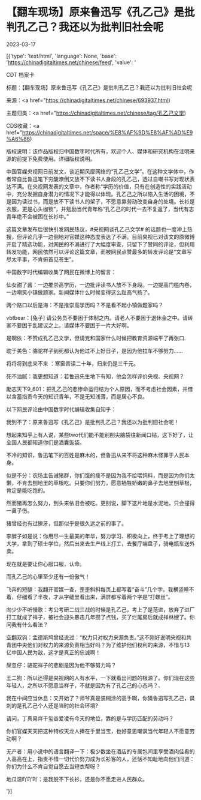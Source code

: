 # 【翻车现场】原来鲁迅写《孔乙己》是批判孔乙己？我还以为批判旧社会呢

2023-03-17

[{'type': 'text/html', 'language': None, 'base': 'https://chinadigitaltimes.net/chinese/feed', 'value': '

CDT 档案卡

标题：【翻车现场】原来鲁迅写《孔乙己》是批判孔乙己？我还以为批判旧社会呢

来源：<a href="https://chinadigitaltimes.net/chinese/693937.html)

主题归类：<a href="https://chinadigitaltimes.net/chinese/tag/孔乙己文学)

CDS收藏：<a href="https://chinadigitaltimes.net/space/%E8%AF%9D%E8%AF%AD%E9%A6%86)

版权说明：该作品版权归中国数字时代所有，欢迎个人、媒体和研究机构在注明来源的前提下免费使用。详细版权说明。





中国官媒央视网日前发文，谈近期风靡网络的“孔乙己文学”。在这种文学体中，作者常自比鲁迅笔下穷酸潦倒又放不下读书人身段的孔乙己，透过自嘲书写对现状表达不满。在央视网发表的文章中，作者称“学历的价值，只有在创造性的实践活动中，充分发掘自身潜力的情况下才能得以体现。孔乙己之所以陷入生活的困境，不是因为读过书，而是放不下读书人的架子，不愿意靠劳动改变自身的处境。长衫是衣服，更是心头枷锁”，并勉励当代青年称“孔乙己的时代一去不复返了，当代有志青年绝不会被困在长衫中。”

这篇文章发布后很快引发网民热议，#央视网谈孔乙己文学# 的话题也一度冲上热搜，但评论几乎一边倒地对官媒这种态度表达了不满。目前央视已对该文的原微博开启了精选功能，对网民的不满进行了大幅度审查，只留下了赞同的评论，但利用转发功能，网民依然可以评论这篇文章，而被网民点赞最多的转发评论是“文章写尽太平事，不肯俯首见苍生”。

中国数字时代编辑收集了网民在微博上的留言：



仙女甜了酱：一边推崇高学历，一边批评读书人放不下身段。一边提高门槛内卷，一边嘲笑小镇做题家。新闻媒体什么时候变得这么趾高气扬了。

两个路口以后是海：不是推崇高学历吗？不是看不起小镇做题家吗？

vbtbear：[兔子] 请公务员不要困于体制之内。请老人不要困于退休金之中。请砖家不要困于乱建议之上。请媒体不要困于一片大好啊。

是啊依：不赞成孔乙己文学，但请党和国家什么时候把教育资源端平了再张口.

耽于美色：骆驼祥子到死都认为他过不上好日子，是因为他拉车不够努力……

将将将到底来不来 ：寒窗苦读二十年，归来仍是三千元。

死不油腻：我更想知道：若鲁迅先生地下有知，他会怎样评价央视、央视网？

勵志天下9_601：把孔乙己的悲惨命运归结为个人原因，而不考虑社会因素，并借以含蓄指责今天的知识青年，不是无知浅薄，而是居心不良。



以下网民评论由中国数字时代编辑收集自知乎：



我到不了：原来鲁迅写《孔乙己》是批判孔乙己？我还以为批判旧社会呢！

想起来知乎上有人说，某些two代们能不能别削尖脑袋往新闻口钻，这下好了，让全国人民都知道你们是酒囊饭袋。

不冷的知识，鲁迅笔下的百姓是麻木的，但鲁迅从来不将这种麻木怪罪于人民本身。

似是不分：农场主告诫猪群，你们饿的瘦不是因为我不给喂饲料，而是因为你们太懒，不肯去刨地里的草根吃。只要你们努力，愿意牺牲娇嫩的鼻子去地里刨草根，肯定是能吃饱的。

然而猪再怎么努力，到头来依旧会被吃。更别说，脚下这片地是水泥地，只会撞得一鼻子伤。

猪曾经也有过獠牙，但那似乎是很久远之前的事了。

李胖子如是说：你用尽一生最美的年华，努力学习、积极向上，终于考上了理想的大学，拿到了硕士学位，然后出来去生产线上打工，去餐厅端盘子，骑电瓶车送外卖。

现在就是要让你心服口服，认命。

而孔乙己的心里至少还有一份傲气！

飞奔的短腿：我翻开官媒一查，歪歪斜斜每页上都写着“奋斗”几个字。我横竖睡不着，仔细看了半夜，才从字缝里看出来，满屏都写着两个字是“打螺丝”。

向少少不听慢歌：考公考研二战三战的时候是孔乙己，考上了是范进，放弃了进厂打工就成了祥子，被社会迎头暴击几年攒了点钱，买了烂尾房后就成祥林嫂了。你问我有什么看法？

空翻双钩：孟德斯鸠曾经说过：“权力只对权力来源负责。”这不刚好说明央视和共青团中央他们对权力的来源负责相当好吗？为了维护他们权利的来源，不惜与13亿中国人民为敌，这才是真正的忠诚啊！

屎忽仔：骆驼祥子的悲剧是因为他不够努力吗？

王二狗：所以还得是央视网的人有水平，一下就看出问题的根源了。你们现在这些年轻人，之所以不愿意当祥子，不就是因为有了孔乙己的心态吗？、

我在中间应当休息：又开始了？师爷真是装糊涂的高手啊，你猜鲁迅写孔乙己，讽刺的是孔乙己个人还是当时的社会环境?

请问，丁真易烊千玺谷爱凌有今天的地位，靠的是与学历匹配的劳动吗？

你们官媒天天把这种特权天龙人捧在手里当宝，也好意思嘲讽当代年轻人不愿意劳动啊？

无产者：用小说中的语言翻译一下：极少数坐在酒店的专属包间里享受酒肉佳肴的人高高在上，指责不惜一切代价努力成为长衫客的人，还恬不知耻地向他们问道：你们为什么不肯自觉自愿去当短衣帮呀？

地瓜温吖吖吖：是我脱不下长衫，还是你不愿走进人民群众。

'}]